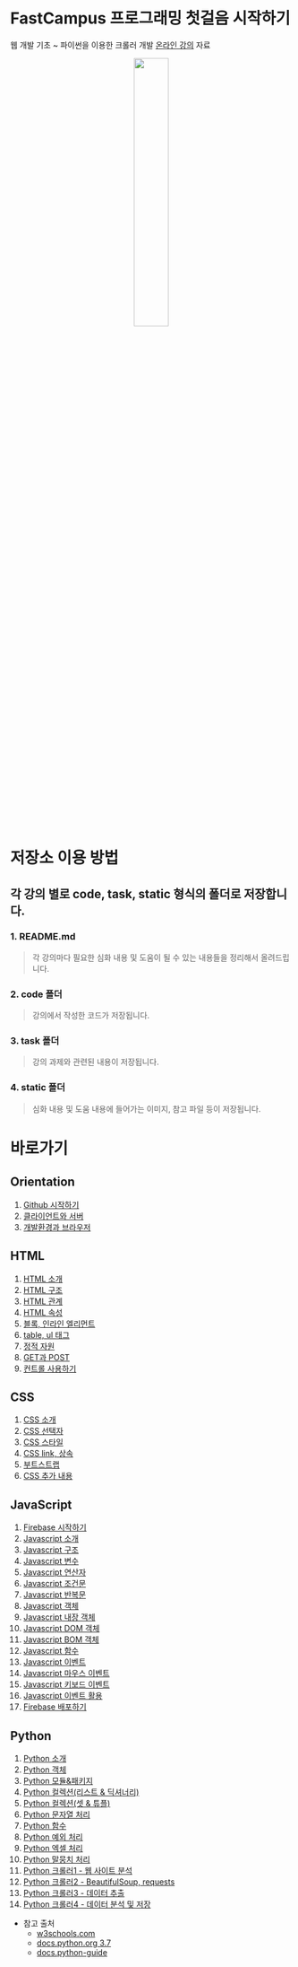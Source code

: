 # FastCampus 프로그래밍 첫걸음 시작하기

웹 개발 기초 ~ 파이썬을 이용한 크롤러 개발 [온라인 강의](http://www.fastcampus.co.kr/dev_online_introdev/) 자료

<p align="center">
    <img src="https://github.com/SeongJaeMoon/FastCampusWebPythonBasic/blob/master/oline-dev.png" width="35%" height="35%">
</p>

# 저장소 이용 방법 
## 각 강의 별로 code, task, static 형식의 폴더로 저장합니다.
### 1. README.md
> 각 강의마다 필요한 심화 내용 및 도움이 될 수 있는 내용들을 정리해서 올려드립니다.
### 2. code 폴더
> 강의에서 작성한 코드가 저장됩니다.
### 3. task 폴더
> 강의 과제와 관련된 내용이 저장됩니다.
### 4. static 폴더
> 심화 내용 및 도움 내용에 들어가는 이미지, 참고 파일 등이 저장됩니다.

# 바로가기
## Orientation
1. [Github 시작하기](https://github.com/SeongJaeMoon/FastCampusWebPythonBasic/tree/master/Learning/Orientation/Course01/)
2. [클라이언트와 서버](https://github.com/SeongJaeMoon/FastCampusWebPythonBasic/tree/master/Learning/Orientation/Course02/)
3. [개발환경과 브라우저](https://github.com/SeongJaeMoon/FastCampusWebPythonBasic/tree/master/Learning/Orientation/Course03/)
## HTML
1. [HTML 소개](https://github.com/SeongJaeMoon/FastCampusWebPythonBasic/tree/master/Learning/HTML/Course01/)
2. [HTML 구조](https://github.com/SeongJaeMoon/FastCampusWebPythonBasic/tree/master/Learning/HTML/Course02/)
3. [HTML 관계](https://github.com/SeongJaeMoon/FastCampusWebPythonBasic/tree/master/Learning/HTML/Course03/)
4. [HTML 속성](https://github.com/SeongJaeMoon/FastCampusWebPythonBasic/tree/master/Learning/HTML/Course04/)
5. [블록, 인라인 엘리먼트](https://github.com/SeongJaeMoon/FastCampusWebPythonBasic/tree/master/Learning/HTML/Course05/)
6. [table, ul 태그](https://github.com/SeongJaeMoon/FastCampusWebPythonBasic/tree/master/Learning/HTML/Course06/)
7. [정적 자원](https://github.com/SeongJaeMoon/FastCampusWebPythonBasic/tree/master/Learning/HTML/Course07/)
8. [GET과 POST](https://github.com/SeongJaeMoon/FastCampusWebPythonBasic/tree/master/Learning/HTML/Course08/)
9. [컨트롤 사용하기](https://github.com/SeongJaeMoon/FastCampusWebPythonBasic/tree/master/Learning/HTML/Course09/)
## CSS
1. [CSS 소개](https://github.com/SeongJaeMoon/FastCampusWebPythonBasic/tree/master/Learning/CSS/Course01/)
2. [CSS 선택자](https://github.com/SeongJaeMoon/FastCampusWebPythonBasic/tree/master/Learning/CSS/Course02/)
3. [CSS 스타일](https://github.com/SeongJaeMoon/FastCampusWebPythonBasic/tree/master/Learning/CSS/Course03/)
4. [CSS link, 상속](https://github.com/SeongJaeMoon/FastCampusWebPythonBasic/tree/master/Learning/CSS/Course04/)
5. [부트스트랩](https://github.com/SeongJaeMoon/FastCampusWebPythonBasic/tree/master/Learning/CSS/Course05/)
6. [CSS 추가 내용](https://github.com/SeongJaeMoon/FastCampusWebPythonBasic/tree/master/Learning/CSS/Course06/)
## JavaScript
1. [Firebase 시작하기](https://github.com/SeongJaeMoon/FastCampusWebPythonBasic/tree/master/Learning/Javascript/Course01/)
2. [Javascript 소개](https://github.com/SeongJaeMoon/FastCampusWebPythonBasic/tree/master/Learning/Javascript/Course02/)
3. [Javascript 구조](https://github.com/SeongJaeMoon/FastCampusWebPythonBasic/tree/master/Learning/Javascript/Course03/)
4. [Javascript 변수](https://github.com/SeongJaeMoon/FastCampusWebPythonBasic/tree/master/Learning/Javascript/Course04/)
5. [Javascript 연산자](https://github.com/SeongJaeMoon/FastCampusWebPythonBasic/tree/master/Learning/Javascript/Course05/)
6. [Javascript 조건문](https://github.com/SeongJaeMoon/FastCampusWebPythonBasic/tree/master/Learning/Javascript/Course06/)
7. [Javascript 반복문](https://github.com/SeongJaeMoon/FastCampusWebPythonBasic/tree/master/Learning/Javascript/Course07/)
8. [Javascript 객체](https://github.com/SeongJaeMoon/FastCampusWebPythonBasic/tree/master/Learning/Javascript/Course08/)
9. [Javascript 내장 객체](https://github.com/SeongJaeMoon/FastCampusWebPythonBasic/tree/master/Learning/Javascript/Course09/)
10. [Javascript DOM 객체](https://github.com/SeongJaeMoon/FastCampusWebPythonBasic/tree/master/Learning/Javascript/Course10/)
11. [Javascript BOM 객체](https://github.com/SeongJaeMoon/FastCampusWebPythonBasic/tree/master/Learning/Javascript/Course11/)
12. [Javascript 함수](https://github.com/SeongJaeMoon/FastCampusWebPythonBasic/tree/master/Learning/Javascript/Course12/)
13. [Javascript 이벤트](https://github.com/SeongJaeMoon/FastCampusWebPythonBasic/tree/master/Learning/Javascript/Course13/)
14. [Javascript 마우스 이벤트](https://github.com/SeongJaeMoon/FastCampusWebPythonBasic/tree/master/Learning/Javascript/Course14/)
15. [Javascript 키보드 이벤트](https://github.com/SeongJaeMoon/FastCampusWebPythonBasic/tree/master/Learning/Javascript/Course15/)
16. [Javascript 이벤트 활용](https://github.com/SeongJaeMoon/FastCampusWebPythonBasic/tree/master/Learning/Javascript/Course16/)
17. [Firebase 배포하기](https://github.com/SeongJaeMoon/FastCampusWebPythonBasic/tree/master/Learning/Javascript/Course17/)
## Python
1. [Python 소개](https://github.com/SeongJaeMoon/FastCampusWebPythonBasic/tree/master/Learning/Python/Course01/)
2. [Python 객체](https://github.com/SeongJaeMoon/FastCampusWebPythonBasic/tree/master/Learning/Python/Course02/)
3. [Python 모듈&amp;패키지](https://github.com/SeongJaeMoon/FastCampusWebPythonBasic/tree/master/Learning/Python/Course03/)
4. [Python 컬렉션(리스트 &amp; 딕셔너리)](https://github.com/SeongJaeMoon/FastCampusWebPythonBasic/tree/master/Learning/Python/Course04/)
5. [Python 컬렉션(셋 &amp; 튜플)](https://github.com/SeongJaeMoon/FastCampusWebPythonBasic/tree/master/Learning/Python/Course05/)
6. [Python 문자열 처리](https://github.com/SeongJaeMoon/FastCampusWebPythonBasic/tree/master/Learning/Python/Course06/)
7. [Python 함수](https://github.com/SeongJaeMoon/FastCampusWebPythonBasic/tree/master/Learning/Python/Course07/)
8. [Python 예외 처리](https://github.com/SeongJaeMoon/FastCampusWebPythonBasic/tree/master/Learning/Python/Course08/)
9. [Python 엑셀 처리](https://github.com/SeongJaeMoon/FastCampusWebPythonBasic/tree/master/Learning/Python/Course09/)
10. [Python 말뭉치 처리](https://github.com/SeongJaeMoon/FastCampusWebPythonBasic/tree/master/Learning/Python/Course10)
11. [Python 크롤러1 - 웹 사이트 분석](https://github.com/SeongJaeMoon/FastCampusWebPythonBasic/tree/master/Learning/Python/Course11/)
12. [Python 크롤러2 - BeautifulSoup, requests](https://github.com/SeongJaeMoon/FastCampusWebPythonBasic/tree/master/Learning/Python/Course12/)
13. [Python 크롤러3 - 데이터 추출](https://github.com/SeongJaeMoon/FastCampusWebPythonBasic/tree/master/Learning/Python/Course13/)
14. [Python 크롤러4 - 데이터 분석 및 저장](https://github.com/SeongJaeMoon/FastCampusWebPythonBasic/tree/master/Learning/Python/Course14/)

- 참고 출처
    - [w3schools.com](https://www.w3schools.com/)
    - [docs.python.org 3.7](https://docs.python.org/3.7/tutorial/index.html)
    - [docs.python-guide](https://docs.python-guide.org/)


